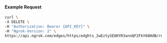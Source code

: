 <!-- Code generated for API Clients. DO NOT EDIT. -->

#### Example Request

```bash
curl \
-X DELETE \
-H "Authorization: Bearer {API_KEY}" \
-H "Ngrok-Version: 2" \
https://api.ngrok.com/edges/https/edghts_2wEztySE8KYR3annQF2FkY68HdB/routes/edghtsrt_2wEzu3Cf4MvNtunvrjmioMHoSFf/websocket_tcp_converter
```
